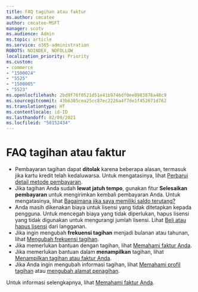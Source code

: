 ```yaml
---
title: FAQ tagihan atau faktur
ms.author: cmcatee
author: cmcatee-MSFT
manager: scotv
ms.audience: Admin
ms.topic: article
ms.service: o365-administration
ROBOTS: NOINDEX, NOFOLLOW
localization_priority: Priority
ms.custom:
- commerce
- "1500024"
- "5525"
- "1500005"
- "5523"
ms.openlocfilehash: 2bd9f76f0521d51e41b9746df0ee0983876a48c9
ms.sourcegitcommit: 43b6305cea25cc87ec2226a4f7de1f452671d762
ms.translationtype: HT
ms.contentlocale: id-ID
ms.lasthandoff: 02/09/2021
ms.locfileid: "50152434"
---
```

# <a name="billing-or-invoice-faq"></a>FAQ tagihan atau faktur

- Pembayaran tagihan dapat **ditolak** karena beberapa alasan, termasuk jika kartu kredit telah kedaluwarsa. Untuk mengatasinya, lihat [Perbarui detail metode pembayaran](https://docs.microsoft.com/microsoft-365/commerce/billing-and-payments/manage-payment-methods#update-payment-method-details).
- Jika tagihan Anda sudah **lewat jatuh tempo**, gunakan fitur **Selesaikan pembayaran** untuk mengirimkan kembali pembayaran Anda.  Untuk mengatasinya, lihat [Bagaimana jika saya memiliki saldo terutang?](https://docs.microsoft.com/microsoft-365/commerce/billing-and-payments/pay-for-your-subscription#what-if-i-have-an-outstanding-balance)
- Anda masih dikenakan biaya untuk lisensi yang tidak ditetapkan kepada pengguna. Untuk mencegah biaya yang tidak diperlukan, hapus lisensi yang tidak digunakan untuk mengurangi jumlah lisensi. Lihat [Beli atau hapus lisensi](https://docs.microsoft.com/microsoft-365/commerce/licenses/buy-licenses) dari langganan.
- Jika ingin mengubah **frekuensi tagihan** menjadi bulanan atau tahunan, lihat [Mengubah frekuensi tagihan](https://docs.microsoft.com/microsoft-365/commerce/billing-and-payments/change-payment-frequency).
- Jika memerlukan bantuan dengan tagihan, lihat [Memahami faktur Anda](https://docs.microsoft.com/microsoft-365/commerce/billing-and-payments/understand-your-invoice2).
- Jika memerlukan bantuan dalam **menampilkan** tagihan, lihat [Menampilkan tagihan atau faktur Anda](https://docs.microsoft.com/microsoft-365/commerce/billing-and-payments/view-your-bill-or-invoice).
- Jika Anda ingin mengubah informasi tagihan, lihat [Memahami profil tagihan](https://docs.microsoft.com/microsoft-365/commerce/billing-and-payments/manage-billing-profiles) atau [mengubah alamat penagihan](https://docs.microsoft.com/microsoft-365/commerce/billing-and-payments/change-your-billing-addresses).

Untuk informasi selengkapnya, lihat [Memahami faktur Anda](https://docs.microsoft.com/microsoft-365/commerce/billing-and-payments/understand-your-invoice2).